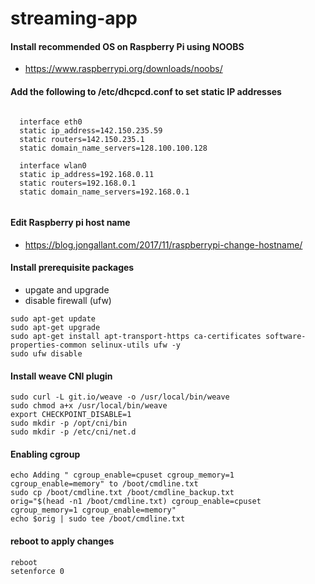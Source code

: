 # streaming-app

#### Install recommended OS on Raspberry Pi using NOOBS 
- https://www.raspberrypi.org/downloads/noobs/

#### Add the following to /etc/dhcpcd.conf to set static IP addresses
```

  interface eth0
  static ip_address=142.150.235.59
  static routers=142.150.235.1
  static domain_name_servers=128.100.100.128

  interface wlan0
  static ip_address=192.168.0.11
  static routers=192.168.0.1
  static domain_name_servers=192.168.0.1
  
  ```
  
  #### Edit Raspberry pi host name
  
  - https://blog.jongallant.com/2017/11/raspberrypi-change-hostname/
  
#### Install prerequisite packages 
  - upgate and upgrade
  - disable firewall (ufw)

```
sudo apt-get update
sudo apt-get upgrade
sudo apt-get install apt-transport-https ca-certificates software-properties-common selinux-utils ufw -y
sudo ufw disable
```

#### Install weave CNI plugin

```
sudo curl -L git.io/weave -o /usr/local/bin/weave
sudo chmod a+x /usr/local/bin/weave
export CHECKPOINT_DISABLE=1
sudo mkdir -p /opt/cni/bin
sudo mkdir -p /etc/cni/net.d
```
#### Enabling cgroup 

```
echo Adding " cgroup_enable=cpuset cgroup_memory=1 cgroup_enable=memory" to /boot/cmdline.txt
sudo cp /boot/cmdline.txt /boot/cmdline_backup.txt
orig="$(head -n1 /boot/cmdline.txt) cgroup_enable=cpuset cgroup_memory=1 cgroup_enable=memory"
echo $orig | sudo tee /boot/cmdline.txt

```

#### reboot to apply changes
```
reboot
setenforce 0

```
